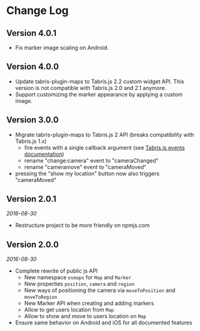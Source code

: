 Change Log
==========

## Version 4.0.1

* Fix marker image scaling on Android.

## Version 4.0.0

* Update tabris-plugin-maps to Tabris.js 2.2 custom widget API. This version is not compatible with Tabris.js 2.0 and 2.1 anymore.
* Support customizing the marker appearance by applying a custom image.

## Version 3.0.0

* Migrate tabris-plugin-maps to Tabris.js 2 API (breaks compatibility with Tabris.js 1.x)
  * fire events with a single callback argument (see [Tabris.js events documentation](https://tabrisjs.com/documentation/2.0/widget-basics.html#events))
  * rename "change:camera" event to "cameraChanged"
  * rename "cameramove" event to "cameraMoved"
* pressing the "show my location" button now also triggers "cameraMoved"

## Version 2.0.1

_2016-08-30_

* Restructure project to be more friendly on npmjs.com

## Version 2.0.0

_2016-08-30_

  *  Complete rewrite of public js API
      * New namespace `esmaps` for `Map` and `Marker`
      * New properties `position`, `camera` and `region`
      * New ways of positioning the camera via `moveToPosition` and `moveToRegion`
      * New Marker API when creating and adding markers
      * Allow to get users location from `Map`
      * Allow to show and move to users location on `Map`
  * Ensure same behavior on Android and iOS for all documented features
